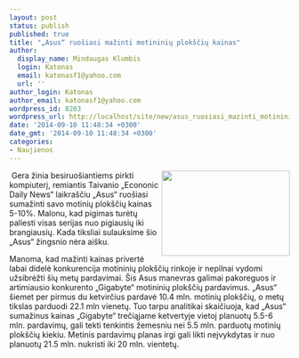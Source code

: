 ```yaml
---
layout: post
status: publish
published: true
title: "„Asus“ ruošiasi mažinti motininių plokščių kainas"
author:
  display_name: Mindaugas Klumbis
  login: Katonas
  email: katonasf1@yahoo.com
  url: ''
author_login: Katonas
author_email: katonasf1@yahoo.com
wordpress_id: 8203
wordpress_url: http://localhost/site/new/asus_ruosiasi_mazinti_motininiu_ploksciu_kainas/
date: '2014-09-10 11:48:34 +0300'
date_gmt: '2014-09-10 11:48:34 +0300'
categories:
- Naujienos
---
```

<p>
	<img alt="" src="http://technews.lt/userfiles/ASUS-Z87-Deluxe-Toprotatesm2_678x452.jpg" style="width: 230px; height: 153px; float: right;" />&nbsp;Gera žinia besiruo&scaron;iantiems pirkti kompiuterį, remiantis Taivanio &bdquo;Econonic Daily News&ldquo; laikra&scaron;čiu &bdquo;Asus&ldquo; ruo&scaron;iasi sumažinti savo motinių plok&scaron;čių kainas 5-10%. Malonu, kad pigimas turėtų paliesti visas serijas nuo pigiausių iki brangiausių. Kada tiksliai sulauksime &scaron;io &bdquo;Asus&ldquo; žingsnio nėra ai&scaron;ku.</p>
<div>
	Manoma, kad mažinti kainas privertė labai didelė konkurencija motininių plok&scaron;čių rinkoje ir nepilnai vydomi užsibrėžti &scaron;ių metų pardavimai. &Scaron;is Asus manevras galimai pakoreguos ir artimiausio konkurento &bdquo;Gigabyte&ldquo; motininių plok&scaron;čių pardavimus. &bdquo;Asus&ldquo; &scaron;iemet per pirmus du ketvirčius pardavė 10.4 mln. motinių plok&scaron;čių, o metų tikslas parduodi 22.1 mln vienetų. Tuo tarpu analitikai skaičiuoja, kad &bdquo;Asus&ldquo; sumažinus kainas &bdquo;Gigabyte&ldquo; trečiąjame ketvertyje vietoj planuotų 5.5-6 mln. pardavimų, gali tekti tenkintis žemesniu nei 5.5 mln. parduotų motinių plok&scaron;čių kiekiu. Metinis pardavimų planas irgi gali likti neįvykdytas ir nuo planuotų 21.5 mln. nukristi iki 20 mln. vientetų.</div>

